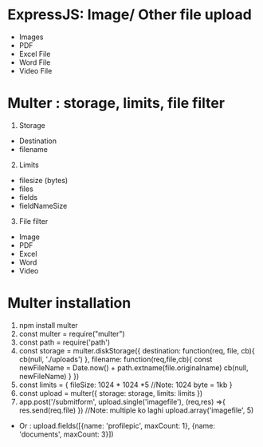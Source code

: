 # ExpressJS: Image/ Other file upload

- Images
- PDF
- Excel File
- Word File
- Video File

# Multer : storage, limits, file filter

1. Storage

- Destination
- filename

2. Limits

- filesize (bytes)
- files
- fields
- fieldNameSize

3. File filter

- Image
- PDF
- Excel
- Word
- Video

# Multer installation

1. npm install multer
2. const multer = require("multer")
3. const path = require('path')
4. const storage = multer.diskStorage({
   destination: function(req, file, cb){
   cb(null, './uploads')
   },
   filename: function(req,file,cb){
   const newFileName = Date.now() + path.extname(file.originalname)
   cb(null, newFileName)
   }
   })
5. const limits = {
   fileSize: 1024 * 1024 *5 //Note: 1024 byte = 1kb
   }
6. const upload = multer({
   storage: storage,
   limits: limits
   })
7. app.post('/submitform', upload.single('imagefile'), (req,res) =>{
   res.send(req.file)
   }) //Note: multiple ko laghi upload.array('imagefile', 5)

- Or : upload.fields([{name: 'profilepic', maxCount: 1}, {name: 'documents', maxCount: 3}])
